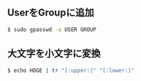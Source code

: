 ## UserをGroupに追加

```sh
$ sudo gpasswd -a USER GROUP
```

## 大文字を小文字に変換

```sh
$ echo HOGE | tr "[:upper:]" "[:lower:]"
```
